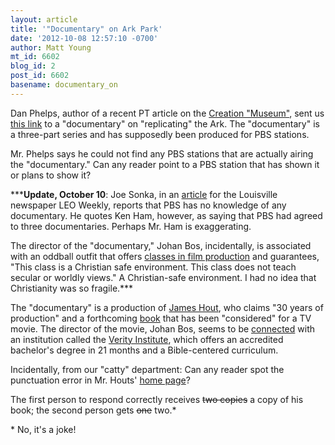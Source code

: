 ```yaml
---
layout: article
title: '"Documentary" on Ark Park'
date: '2012-10-08 12:57:10 -0700'
author: Matt Young
mt_id: 6602
blog_id: 2
post_id: 6602
basename: documentary_on
---
```

Dan Phelps, author of a recent PT article on the [Creation "Museum"](http://pandasthumb.org/archives/2012/08/behind-the-scen.html), sent us [this link](http://www.jameshout.com/currentproject.html) to a "documentary" on "replicating" the Ark. The "documentary" is a three-part series and has supposedly been produced for PBS stations.

Mr. Phelps says he could not find any PBS stations that are actually airing the "documentary." Can any reader point to a PBS station that has shown it or plans to show it?

\*\*\***Update, October 10**:  Joe Sonka, in an [article](http://fatlip.leoweekly.com/2012/10/10/ark-park-documentary-coming-soon-to-pbs-or-not/) for the Louisville newspaper LEO Weekly, reports that PBS has no knowledge of any documentary. He quotes Ken Ham, however, as saying that PBS had agreed to three documentaries.  Perhaps Mr. Ham is exaggerating.

The director of the "documentary," Johan Bos, incidentally, is associated with an oddball outfit that offers [classes in film production](http://www.classesforfilmakers.com/class_topics.html) and guarantees, "This class is a Christian safe environment. This class does not teach secular or worldly views." A Christian-safe environment. I had no idea that Christianity was so fragile.\*\*\*

The "documentary" is a production of [James Hout](http://www.jameshout.com/), who claims "30 years of production" and a forthcoming [book](http://www.jameshout.com/page13.html) that has been "considered" for a TV movie. The director of the movie, Johan Bos, seems to be [connected](http://verityinstitute.org/training/filmmaking/) with an institution called the [Verity Institute](http://verityinstitute.org/), which offers an accredited bachelor's degree in 21 months and a Bible-centered curriculum.

Incidentally, from our "catty" department: Can any reader spot the punctuation error in Mr. Houts' [home page](http://www.jameshout.com/)?  

The first person to respond correctly receives ~~two copies~~ a copy of his book; the second person gets ~~one~~ two.\*

\* No, it's a joke!
